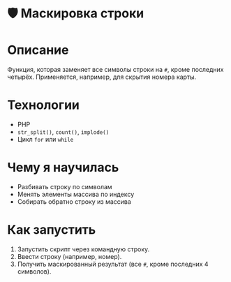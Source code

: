 # 🛡️ Маскировка строки

# Описание
Функция, которая заменяет все символы строки на `#`, кроме последних четырёх. Применяется, например, для скрытия номера карты.

# Технологии
- PHP
- `str_split()`, `count()`, `implode()`
- Цикл `for` или `while`

# Чему я научилась
- Разбивать строку по символам
- Менять элементы массива по индексу
- Собирать обратно строку из массива

# Как запустить
1. Запустить скрипт через командную строку.
2. Ввести строку (например, номер).
3. Получить маскированный результат (все `#`, кроме последних 4 символов).
